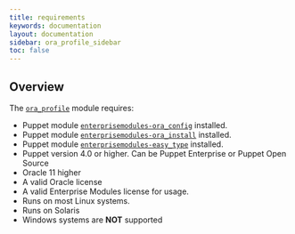 ```yaml
---
title: requirements
keywords: documentation
layout: documentation
sidebar: ora_profile_sidebar
toc: false
---
```

## Overview

The [`ora_profile`](https://www.enterprisemodules.com/shop/products/puppet-ora_config-module) module requires:
- Puppet module [`enterprisemodules-ora_config`](https://forge.puppet.com/enterprisemodules/ora_config) installed.
- Puppet module [`enterprisemodules-ora_install`](https://forge.puppet.com/enterprisemodules/ora_install) installed.
- Puppet module [`enterprisemodules-easy_type`](https://forge.puppet.com/enterprisemodules/easy_type) installed.
- Puppet version 4.0 or higher. Can be Puppet Enterprise or Puppet Open Source
- Oracle 11 higher
- A valid Oracle license
- A valid Enterprise Modules license for usage.
- Runs on most Linux systems.
- Runs on Solaris
- Windows systems are **NOT** supported





